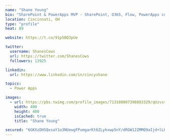```yaml
---
name: "Shane Young"
bio: "SharePoint & PowerApps MVP - SharePoint, O365, Flow, PowerApps consulting? @PowerApps911 | Pure Snark? You found it."
location: Cincinnati, OH
type: "profile"
heat: 89

website: https://t.co/91p5BQ3pUe

twitter:
  username: ShanesCows
  url: https://twitter.com/ShanesCows
  followers: 13925

linkedin:
  url: https://www.linkedin.com/in/cincyshane

topics:
  - Power Apps

images:
  - url: https://pbs.twimg.com/profile_images/713100007398883329/qUzvsvQ3_400x400.jpg
    width: 400
    height: 400
    isCached: true
    title: "Shane Young"

secured: "6GKXzDHSQxsaY1o3NUewgFPumgarKt6ZLykxwp5nY/dRGW12ZMMQ9aIjd+lLHUW65fdv0MesrWXYpnYLB/Hm3m8P8uIQF2wSjQ8NplVYrcpEJSzbuTC8mlyKDMWVJBucicHB+NXwAF2izEuxfhKVj0SmcDGD6LsdFR6lXjxA4cvGVPxCvaemDCmhAoMxYxxcg9NmvoEHXNMqu5V7w66IMtBSF/OlW+kmJQiKjvAbSSvR4P1QV/g8lWLRaPr2zWxJHt3pkau9weFgpNPZ7TCG9CGlKr31thP7THDmbzADxAJr5BztkP3RW7vuPNc+WG9V4XODv1JMfAsGrAs0rz8BlXiUGUjUrhvRMrd4SQOMXed7R94/76Am4xmemLDLnd8ZhoDeR7i2+W/enboqW0vGk8WFEqhgoG7iUMRgvcVgjF4=;Sb+ngFB8PKws3CdTeeTV9g=="
---
```


